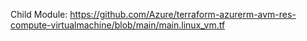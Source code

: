Child Module: https://github.com/Azure/terraform-azurerm-avm-res-compute-virtualmachine/blob/main/main.linux_vm.tf